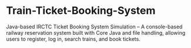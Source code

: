 # Train-Ticket-Booking-System
Java-based IRCTC Ticket Booking System Simulation – A console-based railway reservation system built with Core Java and file handling, allowing users to register, log in, search trains, and book tickets.
